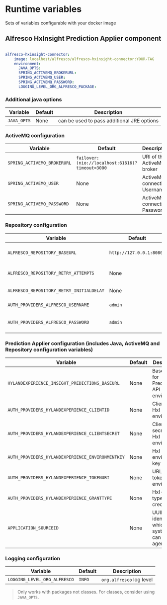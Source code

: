 # Runtime variables

Sets of variables configurable with your docker image

## Alfresco HxInsight Prediction Applier component

```yaml

alfresco-hxinsight-connector:
    image: localhost/alfresco/alfresco-hxinsight-connector:YOUR-TAG
    environment:
      JAVA_OPTS:
      SPRING_ACTIVEMQ_BROKERURL:
      SPRING_ACTIVEMQ_USER:
      SPRING_ACTIVEMQ_PASSWORD:
      LOGGING_LEVEL_ORG_ALFRESCO_PACKAGE:
```

### Additional java options

| Variable    | Default | Description                                |
|-------------|---------|--------------------------------------------|
| `JAVA_OPTS` | None    | can be used to pass additional JRE options |

### ActiveMQ configuration

| Variable                    | Default                                         | Description                  |
|-----------------------------|-------------------------------------------------|------------------------------|
| `SPRING_ACTIVEMQ_BROKERURL` | `failover:(nio://localhost:61616)?timeout=3000` | URI of the ActiveMQ broker   |
| `SPRING_ACTIVEMQ_USER`      | None                                            | ActiveMQ connection Username |
| `SPRING_ACTIVEMQ_PASSWORD`  | None                                            | ActiveMQ connection Password |

### Repository configuration

| Variable                                 | Default                  | Description                    |
|------------------------------------------|--------------------------|--------------------------------|
| `ALFRESCO_REPOSITORY_BASEURL`            | `http://127.0.0.1:8080/` | URI of the Alfresco repository |
| `ALFRESCO_REPOSITORY_RETRY_ATTEMPTS`     | None                     | Connection retry attempts      |
| `ALFRESCO_REPOSITORY_RETRY_INITIALDELAY` | None                     | Connection initial delay       |
| `AUTH_PROVIDERS_ALFRESCO_USERNAME`       | `admin`                  | Repository user name           |
| `AUTH_PROVIDERS_ALFRESCO_PASSWORD`       | `admin`                  | Repository user password       |

### Prediction Applier configuration (includes Java, ActiveMQ and Repository configuration variables)

| Variable                                         | Default | Description                                       |
|--------------------------------------------------|---------|---------------------------------------------------|
| `HYLANDEXPERIENCE_INSIGHT_PREDICTIONS_BASEURL`   | None    | Base URL for Prediction API of HxI environment    |
| `AUTH_PROVIDERS_HYLANDEXPERIENCE_CLIENTID`       | None    | Client Id of HxI environment                      |
| `AUTH_PROVIDERS_HYLANDEXPERIENCE_CLIENTSECRET`   | None    | Client secret of HxI environment                  |
| `AUTH_PROVIDERS_HYLANDEXPERIENCE_ENVIRONMENTKEY` | None    | HxI environment key                               |
| `AUTH_PROVIDERS_HYLANDEXPERIENCE_TOKENURI`       | None    | URL for token of HxI environment                  |
| `AUTH_PROVIDERS_HYLANDEXPERIENCE_GRANTTYPE`      | None    | HxI grant type credentials                        |
| `APPLICATION_SOURCEID`                           | None    | UUID identifying which systems can use this agent |

### Logging configuration

| Variable                     | Default | Description              |
|------------------------------|---------|--------------------------|
| `LOGGING_LEVEL_ORG_ALFRESCO` | `INFO`  | `org.alfresco` log level |

> Only works with packages not classes. For classes, consider using `JAVA_OPTS`.
